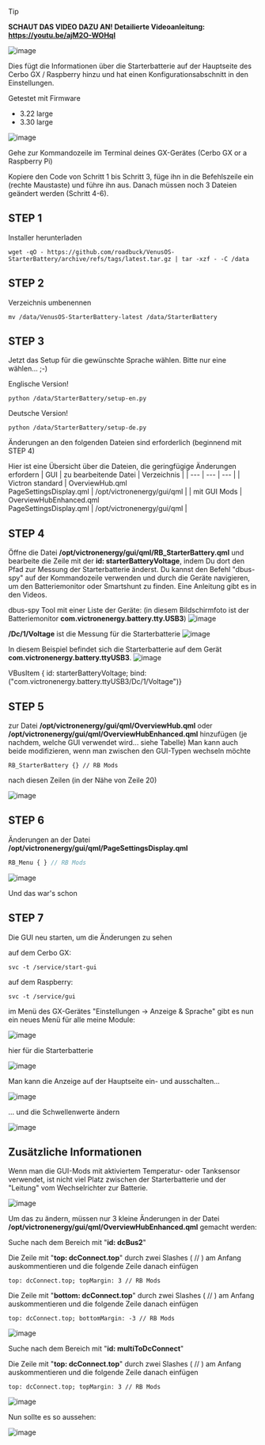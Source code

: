 > [!TIP]
> **SCHAUT DAS VIDEO DAZU AN! Detailierte Videoanleitung: https://youtu.be/ajM2O-WOHqI**
>
> ![image](https://github.com/roadbuck/VenusOS-StarterBattery/assets/164482499/21149a8e-54a6-4139-ac94-6206cc91ab6c)


Dies fügt die Informationen über die Starterbatterie auf der Hauptseite des Cerbo GX / Raspberry hinzu und hat einen Konfigurationsabschnitt in den Einstellungen.

Getestet mit Firmware
- 3.22 large
- 3.30 large

![image](https://github.com/roadbuck/VenusOS-StarterBattery/assets/164482499/1145eb5b-6487-476e-a5e8-aba6b58d941c)

Gehe zur Kommandozeile im Terminal deines GX-Gerätes (Cerbo GX or a Raspberry Pi)

Kopiere den Code von Schritt 1 bis Schritt 3, füge ihn in die Befehlszeile ein (rechte Maustaste) und führe ihn aus. Danach müssen noch 3 Dateien geändert werden (Schritt 4-6).

## STEP 1

Installer herunterladen
```
wget -qO - https://github.com/roadbuck/VenusOS-StarterBattery/archive/refs/tags/latest.tar.gz | tar -xzf - -C /data
```
## STEP 2
Verzeichnis umbenennen
```
mv /data/VenusOS-StarterBattery-latest /data/StarterBattery
```
## STEP 3
Jetzt das Setup für die gewünschte Sprache wählen. Bitte nur eine wählen... ;-)

Englische Version!
```
python /data/StarterBattery/setup-en.py
```
Deutsche Version!
```
python /data/StarterBattery/setup-de.py
```
Änderungen an den folgenden Dateien sind erforderlich (beginnend mit STEP 4)

Hier ist eine Übersicht über die Dateien, die geringfügige Änderungen erfordern
| GUI | zu bearbeitende Datei | Verzeichnis |
| --- | --- | --- |
| Victron standard | OverviewHub.qml<br>PageSettingsDisplay.qml | /opt/victronenergy/gui/qml |
| mit GUI Mods | OverviewHubEnhanced.qml<br>PageSettingsDisplay.qml | /opt/victronenergy/gui/qml |

## STEP 4
Öffne die Datei **/opt/victronenergy/gui/qml/RB_StarterBattery.qml** und bearbeite die Zeile mit der **id: starterBatteryVoltage**, indem Du dort den Pfad zur Messung der Starterbatterie änderst. Du kannst den Befehl "dbus-spy" auf der Kommandozeile verwenden und durch die Geräte navigieren, um den Batteriemonitor oder Smartshunt zu finden. Eine Anleitung gibt es in den Videos.

dbus-spy Tool mit einer Liste der Geräte:
(in diesem Bildschirmfoto ist der Batteriemonitor **com.victronenergy.battery.tty.USB3**)
![image](https://github.com/roadbuck/VenusOS-StarterBattery/assets/164482499/e88fd76e-4910-43a4-9483-a938c75e633b)

**/Dc/1/Voltage** ist die Messung für die Starterbatterie
![image](https://github.com/roadbuck/VenusOS-StarterBattery/assets/164482499/85597c24-5cc6-4529-9f90-7b622fb99e1f)

In diesem Beispiel befindet sich die Starterbatterie auf dem Gerät **com.victronenergy.battery.ttyUSB3**.
![image](https://github.com/roadbuck/VenusOS-StarterBattery/assets/164482499/e0f6e816-27eb-4fa5-a482-b8420921c46b)

VBusItem { id: starterBatteryVoltage; bind:("com.victronenergy.battery.ttyUSB3/Dc/1/Voltage")}

## STEP 5
zur Datei **/opt/victronenergy/gui/qml/OverviewHub.qml** oder **/opt/victronenergy/gui/qml/OverviewHubEnhanced.qml** hinzufügen (je nachdem, welche GUI verwendet wird... siehe Tabelle) Man kann auch beide modifizieren, wenn man zwischen den GUI-Typen wechseln möchte
```
RB_StarterBattery {} // RB Mods
```
nach diesen Zeilen (in der Nähe von Zeile 20)

![image](https://github.com/roadbuck/VenusOS-StarterBattery/assets/164482499/ffd64506-2d11-49b4-a8b8-711fe9f2dab6)

## STEP 6
Änderungen an der Datei **/opt/victronenergy/gui/qml/PageSettingsDisplay.qml**
```qml
RB_Menu { } // RB Mods
 ```
![image](https://github.com/roadbuck/VenusOS-StarterBattery/assets/164482499/4b05696f-8fa8-45b7-8e62-f898dc7baaf2)

Und das war's schon

## STEP 7
Die GUI neu starten, um die Änderungen zu sehen

auf dem Cerbo GX:
```
svc -t /service/start-gui
```

auf dem Raspberry: 
```
svc -t /service/gui
```

im Menü des GX-Gerätes "Einstellungen -> Anzeige & Sprache" gibt es nun ein neues Menü für alle meine Module:

![image](https://github.com/roadbuck/VenusOS-StarterBattery/assets/164482499/101ecaa1-a5db-4465-a619-52e6d13852d7)

hier für die Starterbatterie

![image](https://github.com/roadbuck/VenusOS-StarterBattery/assets/164482499/73861f73-09af-4e4e-8c14-f957171fe2f2)

Man kann die Anzeige auf der Hauptseite ein- und ausschalten... 

![image](https://github.com/roadbuck/VenusOS-StarterBattery/assets/164482499/baba880d-6b71-4c0c-8eac-38d0a7a9c037)

... und die Schwellenwerte ändern

![image](https://github.com/roadbuck/VenusOS-StarterBattery/assets/164482499/c5bf2c8f-3e90-4a17-bc9d-d68f3e709d26)


## Zusätzliche Informationen
Wenn man die GUI-Mods mit aktiviertem Temperatur- oder Tanksensor verwendet, ist nicht viel Platz zwischen der Starterbatterie und der "Leitung" vom Wechselrichter zur Batterie.

![image](https://github.com/roadbuck/VenusOS-StarterBattery/assets/164482499/c2173458-e899-4182-b449-2706834a0bb3)

Um das zu ändern, müssen nur 3 kleine Änderungen in der Datei **/opt/victronenergy/gui/qml/OverviewHubEnhanced.qml** gemacht werden:

Suche nach dem Bereich mit "**id: dcBus2**"

Die Zeile mit "**top: dcConnect.top**" durch zwei Slashes ( // ) am Anfang auskommentieren
und die folgende Zeile danach einfügen
```
top: dcConnect.top; topMargin: 3 // RB Mods
```
Die Zeile mit "**bottom: dcConnect.top**" durch zwei Slashes ( // ) am Anfang auskommentieren
und die folgende Zeile danach einfügen
```
top: dcConnect.top; bottomMargin: -3 // RB Mods
```
![image](https://github.com/roadbuck/VenusOS-StarterBattery/assets/164482499/8f7c3a46-8c1d-4ac8-b16b-2f1cee4ddbde)

Suche nach dem Bereich mit  "**id: multiToDcConnect**"

Die Zeile mit "**top: dcConnect.top**" durch zwei Slashes ( // ) am Anfang auskommentieren
und die folgende Zeile danach einfügen
```
top: dcConnect.top; topMargin: 3 // RB Mods
```
![image](https://github.com/roadbuck/VenusOS-StarterBattery/assets/164482499/158d96d4-86bf-4157-8431-3c61a3215665)

Nun sollte es so aussehen:

![image](https://github.com/roadbuck/VenusOS-StarterBattery/assets/164482499/377bb176-22ef-4770-b6e5-dfc60303d352)
